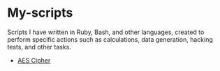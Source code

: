 # My-scripts

Scripts I have written in Ruby, Bash, and other languages, created to perform specific actions such as calculations, data generation, hacking tests, and other tasks.

- [AES Cipher](AES-Cipher/README.md) 
